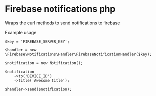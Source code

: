 # Firebase notifications php

Wraps the curl methods to send notifications to firebase

Example usage

```
$key = 'FIREBASE_SERVER_KEY';

$handler = new \Firebase\Notifications\Handler\FirebaseNotificationHandler($key);

$notification = new Notification();

$notification
    ->to('DEVICE_ID')
    ->title('Awesome title');

$handler->send($notification);
```